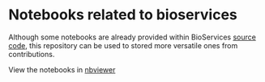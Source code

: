 Notebooks related to bioservices
=================================

Although some notebooks are already provided within BioServices [source code](https://github.com/cokelaer/bioservices]), 
this repository can be used to stored more versatile ones from contributions.



View the notebooks in [nbviewer](http://nbviewer.ipython.org/github/bioservices/notebooks/tree/master/)
